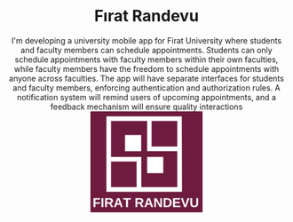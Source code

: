 <br />
<div align="center">
  <h1 align="center">Fırat Randevu</h1>
  I'm developing a university mobile app for Firat University where students and faculty members can schedule appointments. Students can only schedule appointments with faculty members within their own faculties, while faculty members have the freedom to schedule appointments with anyone across faculties. The app will have separate interfaces for students and faculty members, enforcing authentication and authorization rules. A notification system will remind users of upcoming appointments, and a feedback mechanism will ensure quality interactions
</div>
<div align="center">
<img src="Logo.png" width="40%" 
     /> 
</div>
